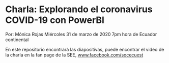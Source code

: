 # Charla: Explorando el coronavirus COVID-19 con PowerBI

Por: Mónica Rojas
Miércoles 31 de marzo de 2020
7pm hora de Ecuador continental

En este repositorio encontrará las diapositivas, puede encontrar el video de la charla en la fan page de la SEE, www.facebook.com/socecuest
